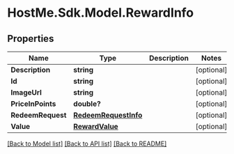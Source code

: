 # HostMe.Sdk.Model.RewardInfo
## Properties

Name | Type | Description | Notes
------------ | ------------- | ------------- | -------------
**Description** | **string** |  | [optional] 
**Id** | **string** |  | [optional] 
**ImageUrl** | **string** |  | [optional] 
**PriceInPoints** | **double?** |  | [optional] 
**RedeemRequest** | [**RedeemRequestInfo**](RedeemRequestInfo.md) |  | [optional] 
**Value** | [**RewardValue**](RewardValue.md) |  | [optional] 

[[Back to Model list]](../README.md#documentation-for-models) [[Back to API list]](../README.md#documentation-for-api-endpoints) [[Back to README]](../README.md)


